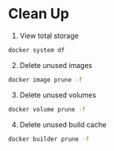 # Clean Up

1. View total storage
```bash
docker system df
```

2. Delete unused images
```bash
docker image prune -f
```

3. Delete unused volumes
```bash
docker volume prune -f
```

4. Delete unused build cache
```bash
docker builder prune -f
```
